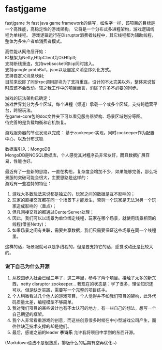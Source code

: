 # fastjgame
fastjgame 为 fast java game framework的缩写，如名字一样，该项目的目标是一个高性能，高稳定性的游戏架构。
它将是一个分布式多进程架构，游戏逻辑线程为单线程。 游戏逻辑运行在Disruptor消费者线程中，其它线程都为辅助线程，整体为多生产者单消费者模式。  

高性能从网络层开始：  
IO框架为Netty,HttpClient为OkHttp3;   
支持断线重连，支持websocket和tcp同时接入。  
支持google protoBuf，json以及自定义消息序列化方式。   
支持自定义消息映射;  
目前来说除了同步rpc调用那块为了支持重连，设计的不太完美以外，整体来说暂时应该不会改动。较之我工作中的项目而言，消除了许多不必要的同步。  

游戏的玩法架构已确定：  
游戏世界划分为多个区域，每个进程（频道）承载一个或多个区域，支持跨运营平台，跨服玩法。  
在game-core包的doc文件夹下可以看见服务器架构、场景区域划分等图。  
待完善的是负载均衡和宕机恢复。  

游戏服务器的节点发现以完成：
基于zookeeper实现，同时zookeeper作为配置中心，以及分布式锁.  

数据库引入：MongoDB  
MongoDB是NOSQL数据库，个人感觉其对程序员非常友好，而且数据扩展容易，性能也好。

最近有了一些新的思路，一直在构思，复杂度会增加不少，如果能够完善，那么场景服的突破可能会很大，主要思路是这样的：  
游戏有一些独特的特征：  
1. 游戏大多数玩法来说都是独立的，玩家之间的数据是互不影响的； 
2. 玩家的直接交互都在同一个场景下才能发生，否则一个玩家是无法对另一个玩家造成影响的（重点）；
3. 但凡间接交互的都通过CenterServer处理；
4. 因此，我们可以以场景为单位绑定线程，玩家在哪个场景，就使用场景相同的线程(借鉴Netty)；
5. 如果场景之间有关联，需要共享数据，我们只需要保证这些场景在同一个线程里。

这样的话，场景服就可以是多线程的，但是要支持它的话，感觉改动还是比较大的。  

### 说下自己为什么开源
1. 从校园步入社会已经三年了，这三年里，参与了两个项目。接触了太多的新东西，netty disruptor zookeeper... 
   我现在的状态是：学了很多，理论知识还可以，但是缺乏实践，需要写一个完整的项目练手。
2. 个人稍微看过几个他人的游戏项目，个人觉得并不如我们项目的架构，此外代码质量太差，编程模型不够简单。
3. 我对我们项目的某些设计也有不太认可的地方，有一些自己的想法，想写一个自己期望的框架。
4. 我个人非常看重游戏的创意，而这些创意很多时候在中小型游戏公司产生，而往往缺乏技术支撑的却是他们。
5. 最后，感谢之前的leader **李诗乐** 允许我将项目中学到的东西开源。


(Markdown语法不是很熟悉，排版什么的后期有空再优化~)
